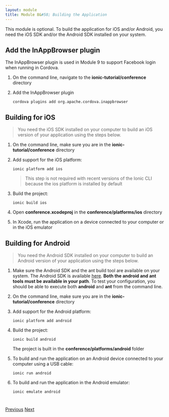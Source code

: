 ```yaml
---
layout: module
title: Module 8&#58; Building the Application
---
```


This module is optional. To build the application for iOS and/or Android, you need the iOS SDK and/or the Android SDK 
installed on your system.

## Add the InAppBrowser plugin

The InAppBrowser plugin is used in Module 9 to support Facebook login when running in Cordova.

1. On the command line, navigate to the **ionic-tutorial/conference** directory

1. Add the InAppBrowser plugin 

    ```
    cordova plugins add org.apache.cordova.inappbrowser
    ```

## Building for iOS

> You need the iOS SDK installed on your computer to build an iOS version of your application 
using the steps below.

1. On the command line, make sure you are in the **ionic-tutorial/conference** directory

1. Add support for the iOS platform:

    ```
    ionic platform add ios
    ```

    > This step is not required with recent versions of the Ionic CLI because the ios platform is installed by default

1. Build the project:

    ```
    ionic build ios
    ```

1. Open **conference.xcodeproj** in the **conference/platforms/ios** directory

1. In Xcode, run the application on a device connected to your computer or in the iOS emulator


## Building for Android

> You need the Android SDK installed on your computer to build an Android version of your 
application using the steps below.

1. Make sure the Android SDK and the ant build tool are available on your system. The Android SDK is available [here](http://developer.android.com/sdk/index.html). **Both the android and ant tools must be available in your path**. To test your configuration, you should be able to execute both **android** and **ant** from the command line.

1. On the command line, make sure you are in the **ionic-tutorial/conference** directory

1. Add support for the Android platform:

    ```
    ionic platform add android
    ```

1. Build the project:

    ```
    ionic build android
    ```

    The project is built in the **conference/platforms/android** folder


1. To build and run the application on an Android device connected to your computer using a USB cable:

    ```
    ionic run android
    ```

1. To build and run the application in the Android emulator:

    ```
    ionic emulate android
    ```


<div class="row" style="margin-top:40px;">
<div class="col-sm-12">
<a href="angular-ui-router.html" class="btn btn-default"><i class="glyphicon glyphicon-chevron-left"></i> 
Previous</a>
<a href="ionic-facebook-integration.html" class="btn btn-default pull-right">Next <i class="glyphicon 
glyphicon-chevron-right"></i></a>
</div>
</div>


